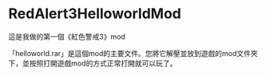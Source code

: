 # RedAlert3HelloworldMod
這是我做的第一個《紅色警戒3》mod

「helloworld.rar」是這個mod的主要文件。您將它解壓並放到遊戲的mod文件夾下，並按照打開遊戲mod的方式正常打開就可以玩了。

